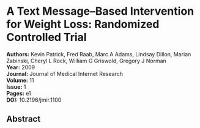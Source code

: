 # A Text Message–Based Intervention for Weight Loss: Randomized Controlled Trial

**Authors:** Kevin Patrick, Fred Raab, Marc A Adams, Lindsay Dillon, Marian Zabinski, Cheryl L Rock, William G Griswold, Gregory J Norman  
**Year:** 2009  
**Journal:** Journal of Medical Internet Research  
**Volume:** 11  
**Issue:** 1  
**Pages:** e1  
**DOI:** 10.2196/jmir.1100  

## Abstract


